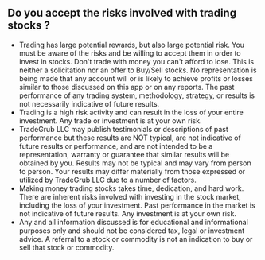 ## Do you accept the risks involved with trading stocks ?

- Trading has large potential rewards, but also large potential risk. You must be aware of the risks and be willing to accept them in order to invest in stocks. Don't trade with money you can't afford to lose. This is neither a solicitation nor an offer to Buy/Sell stocks. No representation is being made that any account will or is likely to achieve profits or losses similar to those discussed on this app or on any reports. The past performance of any trading system, methodology, strategy, or results is not necessarily indicative of future results.
- Trading is a high risk activity and can result in the loss of your entire investment. Any trade or investment is at your own risk.
- TradeGrub LLC may publish testimonials or descriptions of past performance but these results are NOT typical, are not indicative of future results or performance, and are not intended to be a representation, warranty or guarantee that similar results will be obtained by you. Results may not be typical and may vary from person to person. Your results may differ materially from those expressed or utilized by TradeGrub LLC due to a number of factors. 
- Making money trading stocks takes time, dedication, and hard work. There are inherent risks involved with investing in the stock market, including the loss of your investment. Past performance in the market is not indicative of future results. Any investment is at your own risk. 
- Any and all information discussed is for educational and informational purposes only and should not be considered tax, legal or investment advice. A referral to a stock or commodity is not an indication to buy or sell that stock or commodity.
